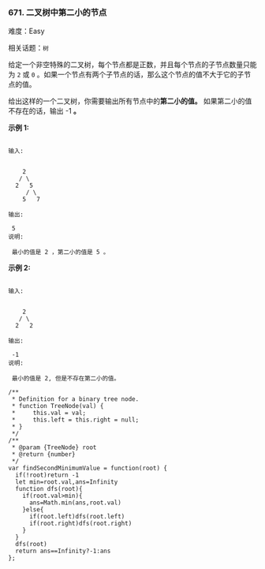 ### 671. 二叉树中第二小的节点

难度：Easy

相关话题：`树`

给定一个非空特殊的二叉树，每个节点都是正数，并且每个节点的子节点数量只能为 `2` 或 `0` 。如果一个节点有两个子节点的话，那么这个节点的值不大于它的子节点的值。



给出这样的一个二叉树，你需要输出所有节点中的**第二小的值。** 如果第二小的值不存在的话，输出 -1 **。** 



**示例 1:** 





```

输入:

 
    2
   / \
  2   5
     / \
    5   7

输出:

 5
说明:

 最小的值是 2 ，第二小的值是 5 。

```


**示例 2:** 





```

输入:

 
    2
   / \
  2   2

输出:

 -1
说明:

 最小的值是 2, 但是不存在第二小的值。

```



```
/**
 * Definition for a binary tree node.
 * function TreeNode(val) {
 *     this.val = val;
 *     this.left = this.right = null;
 * }
 */
/**
 * @param {TreeNode} root
 * @return {number}
 */
var findSecondMinimumValue = function(root) {
  if(!root)return -1
  let min=root.val,ans=Infinity
  function dfs(root){
    if(root.val>min){
      ans=Math.min(ans,root.val)
    }else{
      if(root.left)dfs(root.left)
      if(root.right)dfs(root.right)      
    }
  }
  dfs(root)
  return ans==Infinity?-1:ans
};



```

